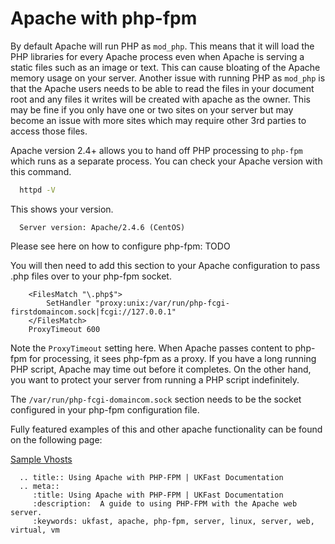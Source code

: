 
# Apache with php-fpm

By default Apache will run PHP as `mod_php`. This means that it will load the PHP libraries for every Apache process even when Apache is serving a static files such as an image or text. This can cause bloating of the Apache memory usage on your server. Another issue with running PHP as `mod_php` is that the Apache users needs to be able to read the files in your document root and any files it writes will be created with apache as the owner. This may be fine if you only have one or two sites on your server but may become an issue with more sites which may require other 3rd parties to access those files.

Apache version 2.4+ allows you to hand off PHP processing to `php-fpm` which runs as a separate process. You can check your Apache version with this command.

```bash
  httpd -V
```

This shows your version.

```console
  Server version: Apache/2.4.6 (CentOS)
```

Please see here on how to configure php-fpm: TODO

You will then need to add this section to your Apache configuration to pass .php files over to your php-fpm socket.

```apacheconf
    <FilesMatch "\.php$">
        SetHandler "proxy:unix:/var/run/php-fcgi-firstdomaincom.sock|fcgi://127.0.0.1"
    </FilesMatch>
    ProxyTimeout 600
```

Note the `ProxyTimeout` setting here. When Apache passes content to php-fpm for processing, it sees php-fpm as a proxy. If you have a long running PHP script, Apache may time out before it completes. On the other hand, you want to protect your server from running a PHP script indefinitely.

The `/var/run/php-fcgi-domaincom.sock` section needs to be the socket configured in your php-fpm configuration file.

Fully featured examples of this and other apache functionality can be found on the following page:

[Sample Vhosts](/linux/php/examplevhosts.html)

```eval_rst
  .. title:: Using Apache with PHP-FPM | UKFast Documentation
  .. meta::
     :title: Using Apache with PHP-FPM | UKFast Documentation
     :description:  A guide to using PHP-FPM with the Apache web server.
     :keywords: ukfast, apache, php-fpm, server, linux, server, web, virtual, vm

